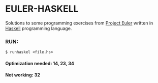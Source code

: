 
# EULER-HASKELL
Solutions to some programming exercises from [Project Euler](https://projecteuler.net/) written in [Haskell](https://www.haskell.org/) programming language.

### RUN:
`$ runhaskel <file.hs>`

#### Optimization needed: 14, 23, 34
#### Not working: 32
